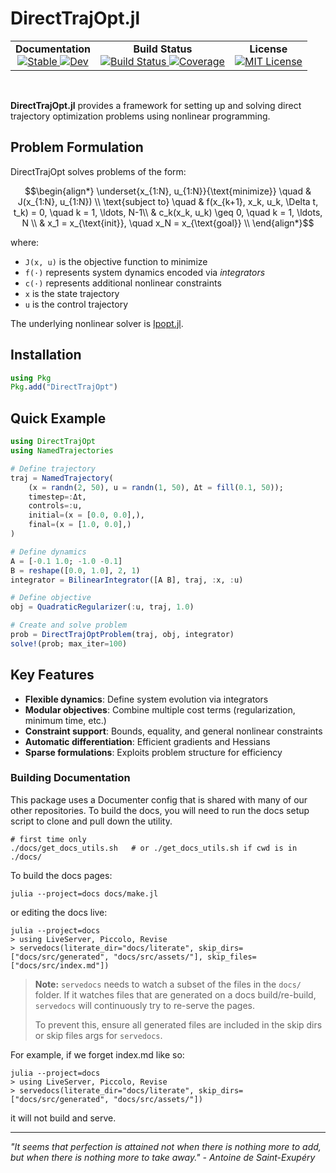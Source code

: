 # DirectTrajOpt.jl


<!--```@raw html-->
<!-- <div align="center">
  <a href="https://github.com/harmoniqs/Piccolo.jl">
    <img src="assets/logo.svg" alt="Piccolo.jl" width="25%"/>
  </a>
</div> -->

<div align="center">
  <table>
    <tr>
      <td align="center">
        <b>Documentation</b>
        <br>
        <a href="https://docs.harmoniqs.co/DirectTrajOpt/dev/">
          <img src="https://img.shields.io/badge/docs-stable-blue.svg" alt="Stable"/>
        </a>
        <a href="https://docs.harmoniqs.co/DirectTrajOpt/dev/">
          <img src="https://img.shields.io/badge/docs-dev-blue.svg" alt="Dev"/>
        </a>
      </td>
      <td align="center">
        <b>Build Status</b>
        <br>
        <a href="https://github.com/harmoniqs/DirectTrajOpt.jl/actions/workflows/CI.yml?query=branch%3Amain">
          <img src="https://github.com/harmoniqs/DirectTrajOpt.jl/actions/workflows/CI.yml/badge.svg?branch=main" alt="Build Status"/>
        </a>
        <a href="https://codecov.io/gh/harmoniqs/DirectTrajOpt.jl">
          <img src="https://codecov.io/gh/harmoniqs/DirectTrajOpt.jl/branch/main/graph/badge.svg" alt="Coverage"/>
        </a>
      </td>
      <td align="center">
        <b>License</b>
        <br>
        <a href="https://opensource.org/licenses/MIT">
          <img src="https://img.shields.io/badge/License-MIT-yellow.svg" alt="MIT License"/>
        </a>
    </tr>
  </table>
</div>

<div align="center">
<br>
</div>
<!--```-->

**DirectTrajOpt.jl** provides a framework for setting up and solving direct trajectory optimization problems using nonlinear programming.

## Problem Formulation

DirectTrajOpt solves problems of the form:

```math
\begin{align*}
\underset{x_{1:N}, u_{1:N}}{\text{minimize}} \quad & J(x_{1:N}, u_{1:N}) \\
\text{subject to} \quad & f(x_{k+1}, x_k, u_k, \Delta t, t_k) = 0, \quad k = 1, \ldots, N-1\\
& c_k(x_k, u_k) \geq 0, \quad k = 1, \ldots, N \\
& x_1 = x_{\text{init}}, \quad x_N = x_{\text{goal}} \\
\end{align*}
```

where:
- `J(x, u)` is the objective function to minimize
- `f(·)` represents system dynamics encoded via *integrators*
- `c(·)` represents additional nonlinear constraints
- `x` is the state trajectory
- `u` is the control trajectory

The underlying nonlinear solver is [Ipopt.jl](https://github.com/jump-dev/Ipopt.jl).

## Installation

```julia
using Pkg
Pkg.add("DirectTrajOpt")
```

## Quick Example

```julia
using DirectTrajOpt
using NamedTrajectories

# Define trajectory
traj = NamedTrajectory(
    (x = randn(2, 50), u = randn(1, 50), Δt = fill(0.1, 50));
    timestep=:Δt,
    controls=:u,
    initial=(x = [0.0, 0.0],),
    final=(x = [1.0, 0.0],)
)

# Define dynamics
A = [-0.1 1.0; -1.0 -0.1]
B = reshape([0.0, 1.0], 2, 1)
integrator = BilinearIntegrator([A B], traj, :x, :u)

# Define objective
obj = QuadraticRegularizer(:u, traj, 1.0)

# Create and solve problem
prob = DirectTrajOptProblem(traj, obj, integrator)
solve!(prob; max_iter=100)
```

## Key Features

- **Flexible dynamics**: Define system evolution via integrators
- **Modular objectives**: Combine multiple cost terms (regularization, minimum time, etc.)
- **Constraint support**: Bounds, equality, and general nonlinear constraints  
- **Automatic differentiation**: Efficient gradients and Hessians
- **Sparse formulations**: Exploits problem structure for efficiency 


### Building Documentation
This package uses a Documenter config that is shared with many of our other repositories. To build the docs, you will need to run the docs setup script to clone and pull down the utility. 
```
# first time only
./docs/get_docs_utils.sh   # or ./get_docs_utils.sh if cwd is in ./docs/
```

To build the docs pages:
```
julia --project=docs docs/make.jl
```

or editing the docs live:
```
julia --project=docs
> using LiveServer, Piccolo, Revise
> servedocs(literate_dir="docs/literate", skip_dirs=["docs/src/generated", "docs/src/assets/"], skip_files=["docs/src/index.md"])
```

> **Note:** `servedocs` needs to watch a subset of the files in the `docs/` folder. If it watches files that are generated on a docs build/re-build, `servedocs` will continuously try to re-serve the pages.
> 
> To prevent this, ensure all generated files are included in the skip dirs or skip files args for `servedocs`.

For example, if we forget index.md like so:
```
julia --project=docs
> using LiveServer, Piccolo, Revise
> servedocs(literate_dir="docs/literate", skip_dirs=["docs/src/generated", "docs/src/assets/"])
```
it will not build and serve.

-----

*"It seems that perfection is attained not when there is nothing more to add, but when there is nothing more to take away." - Antoine de Saint-Exupéry*